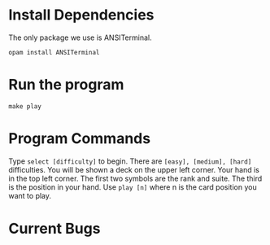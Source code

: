 
# Install Dependencies
The only package we use is ANSITerminal.
```
opam install ANSITerminal
```

# Run the program
```
make play
```

# Program Commands
Type ```select [difficulty]``` to begin. There are ```[easy], [medium], [hard]``` difficulties. You will be shown a deck on the upper left corner. Your hand is in the top left corner. The first two symbols are the rank and suite. The third is the position in your hand. Use ```play [n]``` where n is the card position you want to play. 

# Current Bugs
